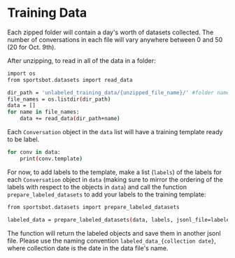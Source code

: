 # Training Data

Each zipped folder will contain a day's worth of datasets collected. The number of conversations in each file will vary anywhere between 0 and 50 (20 for Oct. 9th).

After unzipping, to read in all of the data in a folder:

```sh
import os
from sportsbot.datasets import read_data

dir_path = 'unlabeled_training_data/{unzipped_file_name}/' #folder name might be 'unlabeled_training' or 'unlabeled_data'
file_names = os.listdir(dir_path)
data = []
for name in file_names:
    data += read_data(dir_path+name)
```

Each `Conversation` object in the `data` list will have a training template ready to be label. 

```sh
for conv in data:
    print(conv.template)
```

For now, to add labels to the template, make a list (`labels`) of the labels for each `Conversation` object in `data` (making sure to mirror the ordering of the labels with respect to the objects in `data`) and call the function `prepare_labeled_datasets` to add your labels to the training template:

```sh
from sportsbot.datasets import prepare_labeled_datasets

labeled_data = prepare_labeled_datasets(data, labels, jsonl_file=labeled_data_{collection date})
```

The function will return the labeled objects and save them in another jsonl file. Please use the naming convention `labeled_data_{collection date}`, where collection date is the date in the data file's name.